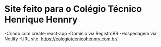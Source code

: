# Site feito para o Colégio Técnico Henrique Hennry
-Criado com create-react-app
-Domínio via RegistroBR
-Hospedagem via Netlify
-URL site: https://colegiotecnicohennry.com.br/
